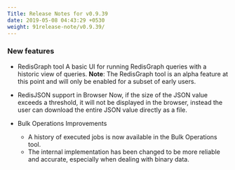 ```yaml
---
Title: Release Notes for v0.9.39
date: 2019-05-08 04:43:29 +0530
weight: 91release-note/v0.9.39/
---
```

### New features

- RedisGraph tool
    A basic UI for running RedisGraph queries with a historic view of queries.
    **Note**: The RedisGraph tool is an alpha feature at this point and will only be enabled for a subset of early users.

- RedisJSON support in Browser
    Now, if the size of the JSON value exceeds a threshold, it will not be displayed in the browser, instead the user can download the entire JSON value directly as a file.

- Bulk Operations Improvements
    - A history of executed jobs is now available in the Bulk Operations tool.
    - The internal implementation has been changed to be more reliable and accurate, especially when dealing with binary data.
